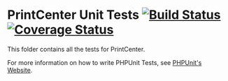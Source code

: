 # PrintCenter Unit Tests [![Build Status](https://api.travis-ci.org/Section214/PrintCenter.png?branch=master)](https://travis-ci.org/Section214/PrintCenter) [![Coverage Status](https://coveralls.io/repos/Section214/PrintCenter/badge.png)](https://coveralls.io/r/Section214/PrintCenter) #


This folder contains all the tests for PrintCenter.

For more information on how to write PHPUnit Tests, see [PHPUnit's Website](http://www.phpunit.de/manual/3.6/en/writing-tests-for-phpunit.html).
